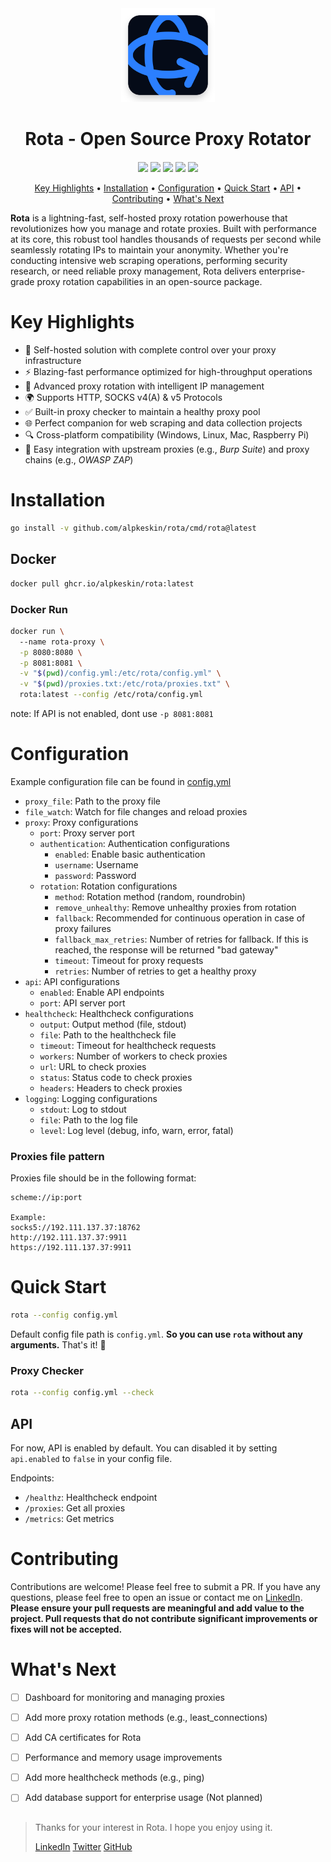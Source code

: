 <div align="center" style="margin-bottom: 20px;">
  <img src="static/rota.png" alt="rota" width="150px">
  <h1 align="center">
  Rota - Open Source Proxy Rotator
  </h1>
</div>

<p align="center">
<a href="https://opensource.org/licenses/Apache-2.0"><img src="https://img.shields.io/badge/License-Apache%202.0-blue.svg"></a>
<a href="https://golang.org"><img src="https://img.shields.io/badge/made%20with-Go-brightgreen"></a>
<a href="https://goreportcard.com/badge/github.com/alpkeskin/rota"><img src="https://goreportcard.com/badge/github.com/alpkeskin/rota"></a>
<a href="https://github.com/alpkeskin/rota/releases"><img src="https://img.shields.io/github/release/alpkeskin/rota"></a>
<a href="#"><img src="https://img.shields.io/badge/platform-osx%2Flinux%2Fwindows-green"></a>
</p>

<p align="center">
  <a href="#key-highlights">Key Highlights</a> •
  <a href="#installation">Installation</a> •
  <a href="#configuration">Configuration</a> •
  <a href="#quick-start">Quick Start</a> •
  <a href="#api">API</a> •
  <a href="#contributing">Contributing</a> •
  <a href="#what-is-next">What's Next</a>
</p>

**Rota** is a lightning-fast, self-hosted proxy rotation powerhouse that revolutionizes how you manage and rotate proxies. Built with performance at its core, this robust tool handles thousands of requests per second while seamlessly rotating IPs to maintain your anonymity. Whether you're conducting intensive web scraping operations, performing security research, or need reliable proxy management, Rota delivers enterprise-grade proxy rotation capabilities in an open-source package.

# Key Highlights
- 🚀 Self-hosted solution with complete control over your proxy infrastructure
- ⚡ Blazing-fast performance optimized for high-throughput operations
- 🔄 Advanced proxy rotation with intelligent IP management
- 🌍 Supports HTTP, SOCKS v4(A) & v5 Protocols
- ✅ Built-in proxy checker to maintain a healthy proxy pool
- 🌐 Perfect companion for web scraping and data collection projects
- 🔍 Cross-platform compatibility (Windows, Linux, Mac, Raspberry Pi)
- 🔗 Easy integration with upstream proxies (e.g., *Burp Suite*) and proxy chains (e.g., *OWASP ZAP*)

# Installation

```sh
go install -v github.com/alpkeskin/rota/cmd/rota@latest
```

## Docker

```sh
docker pull ghcr.io/alpkeskin/rota:latest
```

### Docker Run

```sh
docker run \           
  --name rota-proxy \
  -p 8080:8080 \
  -p 8081:8081 \
  -v "$(pwd)/config.yml:/etc/rota/config.yml" \
  -v "$(pwd)/proxies.txt:/etc/rota/proxies.txt" \
  rota:latest --config /etc/rota/config.yml
```
note: If API is not enabled, dont use `-p 8081:8081`

# Configuration

Example configuration file can be found in [config.yml](config.yml)

* `proxy_file`: Path to the proxy file
* `file_watch`: Watch for file changes and reload proxies
* `proxy`: Proxy configurations
  - `port`: Proxy server port
  - `authentication`: Authentication configurations
    - `enabled`: Enable basic authentication
    - `username`: Username
    - `password`: Password
  - `rotation`: Rotation configurations
    - `method`: Rotation method (random, roundrobin)
    - `remove_unhealthy`: Remove unhealthy proxies from rotation
    - `fallback`: Recommended for continuous operation in case of proxy failures
    - `fallback_max_retries`: Number of retries for fallback. If this is reached, the response will be returned "bad gateway"
    - `timeout`: Timeout for proxy requests
    - `retries`: Number of retries to get a healthy proxy
* `api`: API configurations
  - `enabled`: Enable API endpoints
  - `port`: API server port
* `healthcheck`: Healthcheck configurations
  - `output`: Output method (file, stdout)
  - `file`: Path to the healthcheck file
  - `timeout`: Timeout for healthcheck requests
  - `workers`: Number of workers to check proxies
  - `url`: URL to check proxies
  - `status`: Status code to check proxies
  - `headers`: Headers to check proxies
* `logging`: Logging configurations
  - `stdout`: Log to stdout
  - `file`: Path to the log file
  - `level`: Log level (debug, info, warn, error, fatal)

### Proxies file pattern

Proxies file should be in the following format:
```
scheme://ip:port

Example:
socks5://192.111.137.37:18762
http://192.111.137.37:9911
https://192.111.137.37:9911
```

# Quick Start

```sh
rota --config config.yml
```
Default config file path is `config.yml`. **So you can use `rota` without any arguments.** That's it! 🎉

### Proxy Checker
```sh
rota --config config.yml --check
```

## API

For now, API is enabled by default. You can disabled it by setting `api.enabled` to `false` in your config file.

Endpoints:
- `/healthz`: Healthcheck endpoint
- `/proxies`: Get all proxies
- `/metrics`: Get metrics


# Contributing

Contributions are welcome! Please feel free to submit a PR. If you have any questions, please feel free to open an issue or contact me on [LinkedIn](https://www.linkedin.com/in/alpkeskin/).
**Please ensure your pull requests are meaningful and add value to the project. Pull requests that do not contribute significant improvements or fixes will not be accepted.**

# What's Next

- [ ] Dashboard for monitoring and managing proxies
- [ ] Add more proxy rotation methods (e.g., least_connections)
- [ ] Add CA certificates for Rota
- [ ] Performance and memory usage improvements
- [ ] Add more healthcheck methods (e.g., ping)
- [ ] Add database support for enterprise usage (Not planned)


##
> Thanks for your interest in Rota. I hope you enjoy using it.
>
> [LinkedIn](https://www.linkedin.com/in/alpkeskin)
> [Twitter](https://x.com/alpkeskindev)
> [GitHub](https://github.com/alpkeskin)
